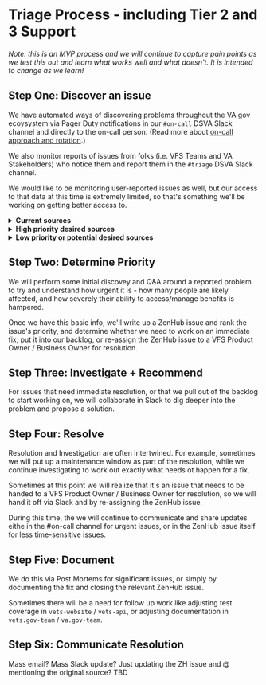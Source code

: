 # Triage Process - including Tier 2 and 3 Support


*Note: this is an MVP process and we will continue to capture pain points as we test this out and learn what works well and what doesn't. It is intended to change as we learn!*

## Step One: Discover an issue
We have automated ways of discovering problems throughout the VA.gov ecoysystem via Pager Duty notifications in our `#on-call` DSVA Slack channel and directly to the on-call person. (Read more about [on-call approach and rotation](#).)

We also monitor reports of issues from folks (i.e. VFS Teams and VA Stakeholders) who notice them and report them in the `#triage` DSVA Slack channel.

We would like to be monitoring user-reported issues as well, but our access to that data at this time is extremely limited, so that's something we'll be working on getting better access to.

<details>
  <summary><b>Current sources</b></summary>
<br>
<ul>
<li>Prometheus pager-duty alerts</li>
<li>ServiceNow tickets [ need more detail on how these arre assigned to us and who they go to ]</li>
<li>Downtime email listsserves</li>
<li>Product team members reporting in #on-call Slack channel or #triage Slack channel</li>
<li>Sentry</li>
<li>VA Stakeholders emailing someone they know</li>
<li>"Get Help Signing in to VA.gov" submissions from `[ who??? ]`</li>
</ul>

</details>

<details>

<summary><b>High priority desired sources</b></summary>
<br>
<ul>
<li>Reported issues from Contact Centers</li>
<li>Reported issues from IRIS</li>

</details>

<details>

<summary><b>Low priority or potential desired sources</b></summary>
<br>
<li>Foresee (or other user feedback mechanism)</li>
<li>Social media</li>

</details>

## Step Two: Determine Priority
We will perform some initial discovey and Q&A around a reported problem to try and understand how urgent it is - how many people are likely affected, and how severely their ability to access/manage benefits is hampered.

Once we have this basic info, we'll write up a ZenHub issue and rank the issue's priority, and determine whether we need to work on an immediate fix, put it into our backlog, or re-assign the ZenHub issue to a VFS Product Owner / Business Owner for resolution.

## Step Three: Investigate + Recommend
For issues that need immediate resolution, or that we pull out of the backlog to start working on, we will collaborate in Slack to dig deeper into the problem and propose a solution.

## Step Four: Resolve
Resolution and Investigation are often intertwined. For example, sometimes we will put up a maintenance window as part of the resolution, while we continue investigating to work out exactly what needs ot happen for a fix.

Sometimes at this point we will realize that it's an issue that needs to be handed to a VFS Product Owner / Business Owner for resolution, so we will hand it off via Slack and by re-assigning the ZenHub issue.

During this time, the we will continue to communicate and share updates eithe in the #on-call channel for urgent issues, or in the ZenHub issue itself for less time-sensitive issues.

## Step Five: Document 
We do this via Post Mortems for significant issues, or simply by documenting the fix and closing the relevant ZenHub issue.

Sometimes there will be a need for follow up work like adjusting test coverage in `vets-website` / `vets-api`, or adjusting documentation in `vets.gov-team` / `va.gov-team`.

## Step Six: Communicate Resolution
Mass email? Mass Slack update? Just updating the ZH issue and @ mentioning the original source? TBD
